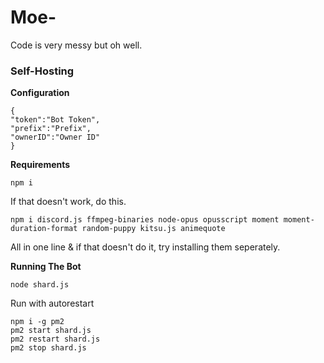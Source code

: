 # Moe-
Code is very messy but oh well.

### Self-Hosting
**Configuration**
```
{
"token":"Bot Token",
"prefix":"Prefix",
"ownerID":"Owner ID"
}
```
**Requirements**
```
npm i
```
If that doesn't work, do this.
```
npm i discord.js ffmpeg-binaries node-opus opusscript moment moment-duration-format random-puppy kitsu.js animequote
```
All in one line & if that doesn't do it, try installing them seperately.

**Running The Bot**
```
node shard.js
```
Run with autorestart
```
npm i -g pm2
pm2 start shard.js
pm2 restart shard.js
pm2 stop shard.js
```
